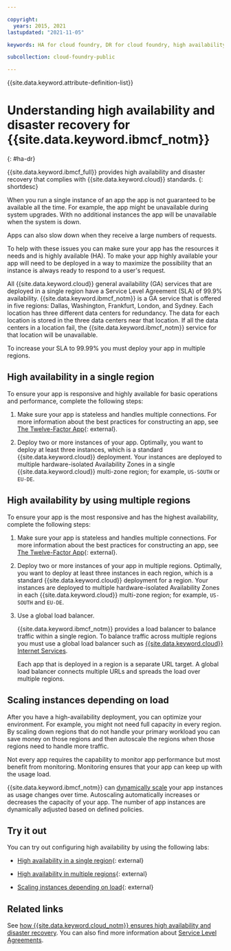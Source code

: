 ```yaml
---

copyright:
  years: 2015, 2021
lastupdated: "2021-11-05"

keywords: HA for cloud foundry, DR for cloud foundry, high availability for cloud foundry, disaster recovery for cloud foundry, failover for cloud foundry

subcollection: cloud-foundry-public

---
```


{{site.data.keyword.attribute-definition-list}}

# Understanding high availability and disaster recovery for {{site.data.keyword.ibmcf_notm}}
{: #ha-dr}

{{site.data.keyword.ibmcf_full}} provides high availability and disaster recovery that complies with {{site.data.keyword.cloud}} standards.
{: shortdesc}

When you run a single instance of an app the app is not guaranteed to be available all the time.  For example, the app might be unavailable during system upgrades.  With no additional instances the app will be unavailable when the system is down.

Apps can also slow down when they receive a large numbers of requests.

To help with these issues you can make sure your app has the resources it needs and is highly available (HA).  To make your app highly available your app will need to be deployed in a way to maximize the possibility that an instance is always ready to respond to a user's request.

All {{site.data.keyword.cloud}} general availability (GA) services that are deployed in a single region have a Service Level Agreement (SLA) of 99.9% availability. {{site.data.keyword.ibmcf_notm}} is a GA service that is offered in five regions: Dallas, Washington, Frankfurt, London, and Sydney. Each location has three different data centers for redundancy. The data for each location is stored in the three data centers near that location. If all the data centers in a location fail, the {{site.data.keyword.ibmcf_notm}} service for that location will be unavailable.

To increase your SLA to 99.99% you must deploy your app in multiple regions.

## High availability in a single region

To ensure your app is responsive and highly available for basic operations and performance, complete the following steps:

1. Make sure your app is stateless and handles multiple connections. For more information about the best practices for constructing an app, see [The Twelve-Factor App](https://12factor.net/){: external}.

2. Deploy two or more instances of your app.  Optimally, you want to deploy at least three instances, which is a standard {{site.data.keyword.cloud}} deployment.  Your instances are deployed to multiple hardware-isolated Availability Zones in a single {{site.data.keyword.cloud}} multi-zone region; for example, `US-SOUTH` or `EU-DE`.

## High availability by using multiple regions

To ensure your app is the most responsive and has the highest availability, complete the following steps:

1. Make sure your app is stateless and handles multiple connections. For more information about the best practices for constructing an app, see [The Twelve-Factor App](https://12factor.net/){: external}.

2. Deploy two or more instances of your app in multiple regions.  Optimally, you want to deploy at least three instances in each region, which is a standard {{site.data.keyword.cloud}} deployment for a region.  Your instances are  deployed to multiple hardware-isolated Availability Zones in each {{site.data.keyword.cloud}} multi-zone region; for example, `US-SOUTH` and `EU-DE`.

3. Use a global load balancer.  

    {{site.data.keyword.ibmcf_notm}} provides a load balancer to balance traffic within a single region. To balance traffic across multiple regions you must use a global load balancer such as [{{site.data.keyword.cloud}} Internet Services](/docs/cis?topic=cis-getting-started).  
   
    Each app that is deployed in a region is a separate URL target.  A global load balancer connects multiple URLs and spreads the load over multiple regions.

## Scaling instances depending on load

After you have a high-availability deployment, you can optimize your environment.  For example, you might not need full capacity in every region. By scaling down regions that do not handle your primary workload you can save money on those regions and then autoscale the regions when those regions need to handle more traffic.

Not every app requires the capability to monitor app performance but most benefit from monitoring.  Monitoring ensures that your app can keep up with the usage load.

{{site.data.keyword.ibmcf_notm}} can [dynamically scale](/docs/cloud-foundry-public?topic=cloud-foundry-public-autoscale_cloud_foundry_apps) your app instances as usage changes over time.  Autoscaling automatically increases or decreases the capacity of your app.  The number of app instances are dynamically adjusted based on defined policies.

## Try it out

You can try out configuring high availability by using the following labs:

* [High availability in a single region](https://ibm.ent.box.com/notes/344432520384?s=qw9hjyrwd1bm0t8pnegvekdq08y3ubu9){: external}

* [High availability in multiple regions](https://ibm.ent.box.com/notes/344405888320?s=he7jr9pt5o6rlvk813nlbm3z1m0eyv33){: external}

* [Scaling instances depending on load](https://ibm.ent.box.com/notes/302764242833?s=8fybw54tw7i6oq7luqugj6i1m8bbzp4l){: external}

## Related links

See [how {{site.data.keyword.cloud_notm}} ensures high availability and disaster recovery](/docs/overview?topic=overview-zero-downtime#zero-downtime). You can also find more information about [Service Level Agreements](/docs/overview?topic=overview-slas).  


